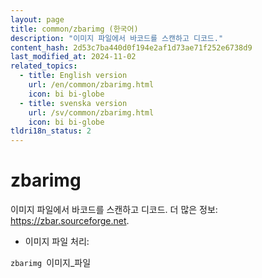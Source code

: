 ```yaml
---
layout: page
title: common/zbarimg (한국어)
description: "이미지 파일에서 바코드를 스캔하고 디코드."
content_hash: 2d53c7ba440d0f194e2af1d73ae71f252e6738d9
last_modified_at: 2024-11-02
related_topics:
  - title: English version
    url: /en/common/zbarimg.html
    icon: bi bi-globe
  - title: svenska version
    url: /sv/common/zbarimg.html
    icon: bi bi-globe
tldri18n_status: 2
---
```

# zbarimg

이미지 파일에서 바코드를 스캔하고 디코드.
더 많은 정보: <https://zbar.sourceforge.net>.

- 이미지 파일 처리:

`zbarimg `<span class="tldr-var badge badge-pill bg-dark-lm bg-white-dm text-white-lm text-dark-dm font-weight-bold">이미지_파일</span>

